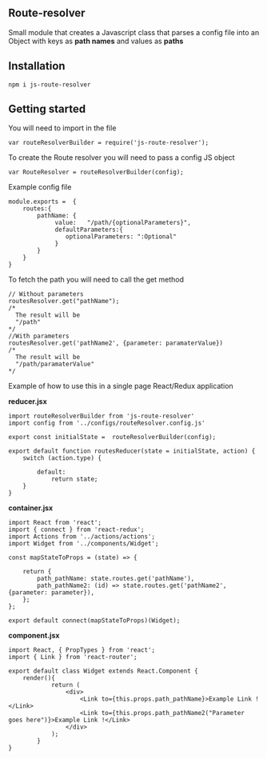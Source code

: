 ## Route-resolver

Small module that creates a Javascript class that parses a config file into an Object with keys as **path names** and values as **paths**

## Installation 
```
npm i js-route-resolver 
```
## Getting started

You will need to import in the file 

``` JS
var routeResolverBuilder = require('js-route-resolver');
```
To create the Route resolver you will need to pass a config JS object
``` JS
var RouteResolver = routeResolverBuilder(config);
```
Example config file
``` JS
module.exports =  {
    routes:{
        pathName: {
             value:   "/path/{optionalParameters}",
             defaultParameters:{
                optionalParameters: ":Optional"
             }
        }
    }
}
```
To fetch the path you will need to call the get method
``` JS
// Without parameters
routesResolver.get("pathName");
/*
  The result will be
  "/path"
*/
//With parameters
routesResolver.get('pathName2', {parameter: paramaterValue})
/*
  The result will be
  "/path/paramaterValue"
*/

```
Example of how to use this in a single page React/Redux application

**reducer.jsx**
```JS
import routeResolverBuilder from 'js-route-resolver'
import config from '../configs/routeResolver.config.js'

export const initialState =  routeResolverBuilder(config);

export default function routesReducer(state = initialState, action) {
    switch (action.type) {

        default:
            return state;
    }
}

```
**container.jsx**
```JS
import React from 'react';
import { connect } from 'react-redux';
import Actions from '../actions/actions';
import Widget from '../components/Widget';

const mapStateToProps = (state) => {

    return {
        path_pathName: state.routes.get('pathName'),
        path_pathName2: (id) => state.routes.get('pathName2', {parameter: parameter}),
    };
};

export default connect(mapStateToProps)(Widget);

```
**component.jsx**
```JS
import React, { PropTypes } from 'react';
import { Link } from 'react-router';

export default class Widget extends React.Component {
    render(){
            return (
                <div>
                    <Link to={this.props.path_pathName}>Example Link !</Link> 
                    <Link to={this.props.path_pathName2("Parameter goes here")}>Example Link !</Link> 
                </div>
            );
        }
}
```

